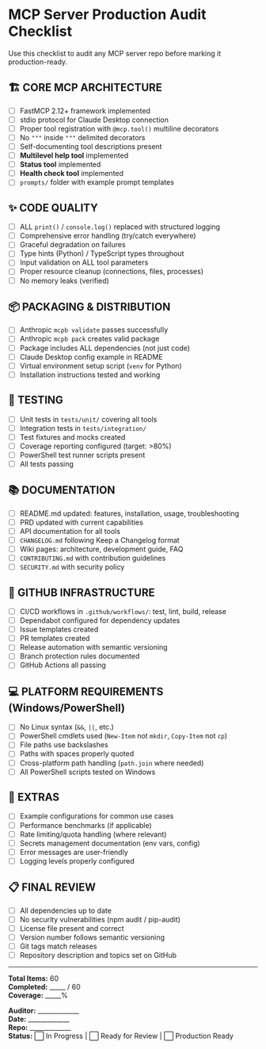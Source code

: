 # MCP Server Production Audit Checklist

Use this checklist to audit any MCP server repo before marking it production-ready.

## 🏗️ CORE MCP ARCHITECTURE

- [ ] FastMCP 2.12+ framework implemented
- [ ] stdio protocol for Claude Desktop connection
- [ ] Proper tool registration with `@mcp.tool()` multiline decorators
- [ ] No `"""` inside `"""` delimited decorators
- [ ] Self-documenting tool descriptions present
- [ ] **Multilevel help tool** implemented
- [ ] **Status tool** implemented
- [ ] **Health check tool** implemented
- [ ] `prompts/` folder with example prompt templates

## ✨ CODE QUALITY

- [ ] ALL `print()` / `console.log()` replaced with structured logging
- [ ] Comprehensive error handling (try/catch everywhere)
- [ ] Graceful degradation on failures
- [ ] Type hints (Python) / TypeScript types throughout
- [ ] Input validation on ALL tool parameters
- [ ] Proper resource cleanup (connections, files, processes)
- [ ] No memory leaks (verified)

## 📦 PACKAGING & DISTRIBUTION

- [ ] Anthropic `mcpb validate` passes successfully
- [ ] Anthropic `mcpb pack` creates valid package
- [ ] Package includes ALL dependencies (not just code)
- [ ] Claude Desktop config example in README
- [ ] Virtual environment setup script (`venv` for Python)
- [ ] Installation instructions tested and working

## 🧪 TESTING

- [ ] Unit tests in `tests/unit/` covering all tools
- [ ] Integration tests in `tests/integration/`
- [ ] Test fixtures and mocks created
- [ ] Coverage reporting configured (target: >80%)
- [ ] PowerShell test runner scripts present
- [ ] All tests passing

## 📚 DOCUMENTATION

- [ ] README.md updated: features, installation, usage, troubleshooting
- [ ] PRD updated with current capabilities
- [ ] API documentation for all tools
- [ ] `CHANGELOG.md` following Keep a Changelog format
- [ ] Wiki pages: architecture, development guide, FAQ
- [ ] `CONTRIBUTING.md` with contribution guidelines
- [ ] `SECURITY.md` with security policy

## 🔧 GITHUB INFRASTRUCTURE

- [ ] CI/CD workflows in `.github/workflows/`: test, lint, build, release
- [ ] Dependabot configured for dependency updates
- [ ] Issue templates created
- [ ] PR templates created
- [ ] Release automation with semantic versioning
- [ ] Branch protection rules documented
- [ ] GitHub Actions all passing

## 💻 PLATFORM REQUIREMENTS (Windows/PowerShell)

- [ ] No Linux syntax (`&&`, `||`, etc.)
- [ ] PowerShell cmdlets used (`New-Item` not `mkdir`, `Copy-Item` not `cp`)
- [ ] File paths use backslashes
- [ ] Paths with spaces properly quoted
- [ ] Cross-platform path handling (`path.join` where needed)
- [ ] All PowerShell scripts tested on Windows

## 🎁 EXTRAS

- [ ] Example configurations for common use cases
- [ ] Performance benchmarks (if applicable)
- [ ] Rate limiting/quota handling (where relevant)
- [ ] Secrets management documentation (env vars, config)
- [ ] Error messages are user-friendly
- [ ] Logging levels properly configured

## 📋 FINAL REVIEW

- [ ] All dependencies up to date
- [ ] No security vulnerabilities (npm audit / pip-audit)
- [ ] License file present and correct
- [ ] Version number follows semantic versioning
- [ ] Git tags match releases
- [ ] Repository description and topics set on GitHub

---

**Total Items:** 60  
**Completed:** _____ / 60  
**Coverage:** _____%

**Auditor:** _____________  
**Date:** _____________  
**Repo:** _____________  
**Status:** ⬜ In Progress | ⬜ Ready for Review | ⬜ Production Ready



